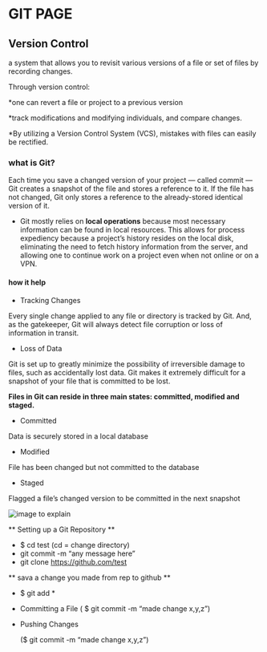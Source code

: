 # GIT PAGE 


## **Version Control**

a system that allows you to revisit various versions of a file or set of files by recording changes.

 Through version control:

 *one can revert a file or project to a previous version

 *track modifications and modifying individuals, and compare changes. 

 *By utilizing a Version Control System (VCS), mistakes with files can easily be rectified.


### **what is Git?**

Each time you save a changed version of your project — called commit — Git creates a snapshot of the file and stores a reference to it. If the file has not changed, Git only stores a reference to the already-stored identical version of it.


* Git mostly relies on **local operations** because most necessary information can be found in local resources. This allows for process expediency because a project’s history resides on the local disk, eliminating the need to fetch history information from the server, and allowing one to continue work on a project even when not online or on a VPN.

#### **how it help**

* Tracking Changes

Every single change applied to any file or directory is tracked by Git. And, as the gatekeeper, Git will always detect file corruption or loss of information in transit.

* Loss of Data

Git is set up to greatly minimize the possibility of irreversible damage to files, such as accidentally lost data. Git makes it extremely difficult for a snapshot of your file that is committed to be lost.



**Files in Git can reside in three main states: committed, modified and staged.**

* Committed

Data is securely stored in a local database

* Modified

File has been changed but not committed to the database

* Staged

Flagged a file’s changed version to be committed in the next snapshot

![image to explain](https://blog.udemy.com/wp-content/uploads/2015/08/image066.png)


** Setting up a Git Repository **

* $ cd test (cd = change directory)
* git commit -m “any message here”
* git clone https://github.com/test

** sava a change you made from rep to github **

* $ git add *
* Committing a File 
(
$ git commit -m “made change x,y,z”)

* Pushing Changes  

  ($ git commit -m “made change x,y,z”)
 